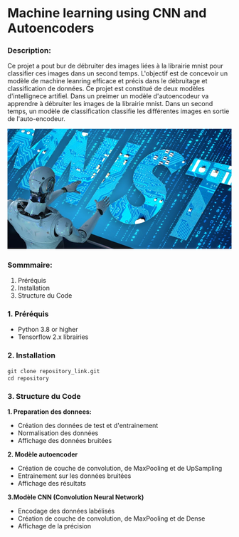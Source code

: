 # Machine learning using CNN and Autoencoders

### Description:
Ce projet a pout bur de débruiter des images liées à la librairie mnist pour classifier ces images dans un second temps. L'objectif est de concevoir un modèle de machine
leanring efficace et précis dans le débruitage et classification de données. Ce projet est constitué de deux modèles d'intellignece artifiel. Dans un preimer un modèle d'autoencodeur va apprendre à débruiter les images de la librairie mnist. 
Dans un second temps, un modèle de classification classifie les différentes images en sortie de l'auto-encodeur.

![Mnist AI](184b7cb84d7b456c96a0bdfbbeaa5f14_XL.jpg)

### Sommmaire:
1. Préréquis
2. Installation
3. Structure du Code

### 1. Préréquis
* Python 3.8 or higher
* Tensorflow 2.x librairies

### 2. Installation
```
git clone repository_link.git
cd repository
```
### 3. Structure du Code

**1. Preparation des donnees:**
* Création des données de test et d'entrainement
* Normalisation des données
* Affichage des données bruitées

**2. Modèle autoencoder**
* Création de couche de convolution, de MaxPooling et de UpSampling
* Entrainement sur les données bruitées
* Affichage des résultats

**3.Modèle CNN (Convolution Neural Network)**
* Encodage des données labélisés
* Création de couche de convolution, de MaxPooling et de Dense
* Affichage de la précision

  

